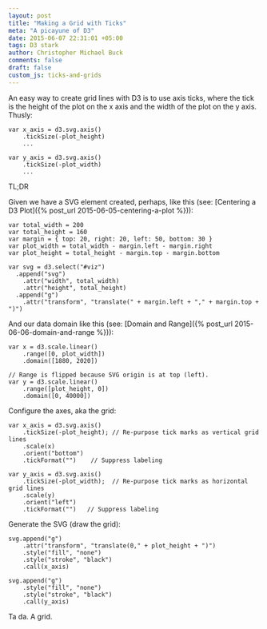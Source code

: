 ```yaml
---
layout: post
title: "Making a Grid with Ticks"
meta: "A picayune of D3"
date: 2015-06-07 22:31:01 +05:00
tags: D3 stark
author: Christopher Michael Buck
comments: false
draft: false
custom_js: ticks-and-grids
---
```


An easy way to create grid lines with D3 is to use axis ticks, where the tick is the height of the plot on the x axis and the width of the plot on the y axis. Thusly:

    var x_axis = d3.svg.axis()
        .tickSize(-plot_height)
		...

    var y_axis = d3.svg.axis()
        .tickSize(-plot_width)
		...

TL;DR

Given we have a SVG element created, perhaps, like this (see: [Centering a D3 Plot]({% post_url 2015-06-05-centering-a-plot %})):

    var total_width = 200
    var total_height = 160
	var margin = { top: 20, right: 20, left: 50, bottom: 30 }
	var plot_width = total_width - margin.left - margin.right
	var plot_height = total_height - margin.top - margin.bottom

    var svg = d3.select("#viz")
	  .append("svg")
        .attr("width", total_width)
        .attr("height", total_height)
      .append("g")
        .attr("transform", "translate(" + margin.left + "," + margin.top + ")")

And our data domain like this (see: [Domain and Range]({% post_url 2015-06-06-domain-and-range %})):

    var x = d3.scale.linear()
        .range([0, plot_width])
        .domain([1880, 2020])

    // Range is flipped because SVG origin is at top (left).
    var y = d3.scale.linear()
        .range([plot_height, 0])
        .domain([0, 40000])
        
Configure the axes, aka the grid:

    var x_axis = d3.svg.axis()
		.tickSize(-plot_height); // Re-purpose tick marks as vertical grid lines
        .scale(x)
        .orient("bottom")
		.tickFormat("")    // Suppress labeling 

    var y_axis = d3.svg.axis()
		.tickSize(-plot_width);  // Re-purpose tick marks as horizontal grid lines
        .scale(y)
        .orient("left")
		.tickFormat("")   // Suppress labeling

Generate the SVG (draw the grid):

    svg.append("g")
        .attr("transform", "translate(0," + plot_height + ")")
        .style("fill", "none")
        .style("stroke", "black")
        .call(x_axis)

    svg.append("g")
        .style("fill", "none")
        .style("stroke", "black")
        .call(y_axis)

        
<div id="viz" style="margin-bottom: 10px"></div>


Ta da. A grid.

<script>

    var total_width = 200
    var total_height = 160
	var margin = { top: 20, right: 20, left: 50, bottom: 30 }
	var plot_width = total_width - margin.left - margin.right
	var plot_height = total_height - margin.top - margin.bottom

    var svg = d3.select("#viz")
	  .append("svg")
        .attr("width", total_width)
        .attr("height", total_height)
      .append("g")
        .attr("transform", "translate(" + margin.left + "," + margin.top + ")")

    var x = d3.scale.linear()
        .range([0, plot_width])
        .domain([1880, 2020])

    // Range is flipped because SVG origin is at top (left).
    var y = d3.scale.linear()
        .range([plot_height, 0])
        .domain([0, 40000])
        
    var x_axis = d3.svg.axis()
		.tickSize(-plot_height) // Re-purpose tick marks as vertical grid lines
        .scale(x)
        .orient("bottom")
		.tickFormat("")    // Suppress labeling 

    var y_axis = d3.svg.axis()
		.tickSize(-plot_width)  // Re-purpose tick marks as horizontal grid lines
        .scale(y)
        .orient("left")
		.tickFormat("")   // Suppress labeling

    svg.append("g")
        .attr("transform", "translate(0," + plot_height + ")")
        .style("fill", "none")
        .style("stroke", "black")
        .call(x_axis)

    svg.append("g")
        .style("fill", "none")
        .style("stroke", "black")
        .call(y_axis)

</script>